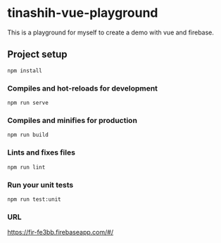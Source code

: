 # tinashih-vue-playground
This is a playground for myself to create a demo with vue and firebase.

## Project setup
```
npm install
```

### Compiles and hot-reloads for development
```
npm run serve
```

### Compiles and minifies for production
```
npm run build
```

### Lints and fixes files
```
npm run lint
```

### Run your unit tests
```
npm run test:unit
```

### URL
https://fir-fe3bb.firebaseapp.com/#/
